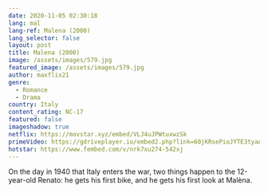 ```yaml
---
date: 2020-11-05 02:30:18
lang: mal
lang-ref: Malena (2000)
lang_selector: false
layout: post
title: Malena (2000)
image: /assets/images/579.jpg
featured_image: /assets/images/579.jpg
author: maxflix21
genre:
  - Romance
  - Drama
country: Italy
content_rating: NC-17
featured: false
imageshadow: true
netflix: https://movstar.xyz/embed/VLJ4uJPWtuxwzSk
primeVideo: https://gdriveplayer.io/embed2.php?link=60jKRsePioJYTE3tyaAqvwZcjB4%252BLAI9QXnNskK3%252Fk9HHyXCGNEMVAFASOM2ZYOllbNC26PKY4ziQaZP7fUjguMJ9rdXdQMrFEcbIcaabrPsAwKd9Y3bhyOhc00PtI5EIWZQn3zSt0n965G9yOK%252BQp9TjpUzB%252Bheorkyy9tGDVD5734mDdwWy4XuOE0tbHun0%253D
hotstar: https://www.fembed.com/v/nrk7xu274-542xj
---
```

On the day in 1940 that Italy enters the war, two things happen to the 12-year-old Renato: he gets his first bike, and he gets his first look at Malèna.